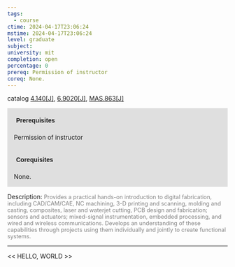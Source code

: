 ```yaml
---
tags:
  - course
ctime: 2024-04-17T23:06:24
mstime: 2024-04-17T23:06:24
level: graduate
subject: 
university: mit
completion: open
percentage: 0
prereq: Permission of instructor
coreq: None.
---
```


catalog [4.140[J]](http://student.mit.edu/catalog/m4a.html#4.140), [6.9020[J]](http://student.mit.edu/catalog/m6e.html#6.9020), [MAS.863[J]](http://student.mit.edu/catalog/mMASa.html#MAS.863)

<span style="display: block; padding: 15px; background-color: rgb(100, 100, 100, 0.2);"><font id="m_prereq3035_0" style="display: block; font-family: Arial, sans-serif; font-weight: bold; padding: 5px">Prerequisites</font><br><span id="prereq3035_0">Permission of instructor</span></span>
<span style="display: block; padding: 15px; background-color: rgb(100, 100, 100, 0.2);"><font id="m_coreq3035_0" style="display: block; font-family: Arial, sans-serif; font-weight: bold; padding: 5px">Corequisites</font><br><span id="coreq3035_0">None.</span></span>

<font style="">Description:</font>
<font style="color: grey; font-size: 0.8rem;">Provides a practical hands-on introduction to digital fabrication, including CAD/CAM/CAE, NC machining, 3-D printing and scanning, molding and casting, composites, laser and waterjet cutting, PCB design and fabrication; sensors and actuators; mixed-signal instrumentation, embedded processing, and wired and wireless communications. Develops an understanding of these capabilities through projects using them individually and jointly to create functional systems.</font>



---

<< HELLO, WORLD >>
